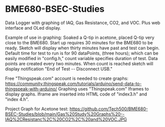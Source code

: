 # BME680-BSEC-Studies
Data Logger with graphing of IAQ, Gas Resistance, CO2, and VOC. Plus web interface and OLed display.

Example of use in graphing: Soaked a Q-tip in acetone, placed Q-tip very close to the BME680.  Start up requires 30 minutes for the BME680 to be ready.  Sketch will display when thirty minutes have past and test can begin. Default time for test to run is for 90 dataPoints, (three hours); which can be easily modified in "config.h," count variable specifies duration of test. Data points are created every two minutes. When count is reached sketch will display notification "End of Test -- Disconnect USB."

Free "Thingspeak.com" account is needed to create graphs: https://community.thingspeak.com/tutorials/arduino/send-data-to-thingspeak-with-arduino/
Graphing uses "Thingspeak.com" Iframes to display graphs.  Iframe are inserted into HTML code of "index3.h" and "index 4.h". 

Project Graph for Acetone test:  https://github.com/Tech500/BME680-BSEC-Studies/blob/main/Gas%20Study%20Graphs%20--IAQ%2CResistanc%2C%20CO2%2C%20and%20VOC.JPG

